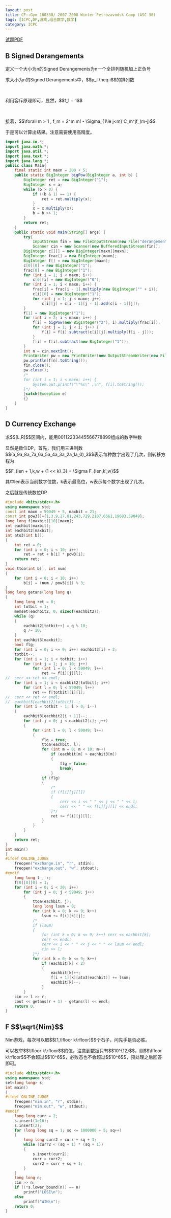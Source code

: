 ```yaml
---
layout: post
title: CF::Gym 100338/ 2007-2008 Winter Petrozavodsk Camp (ASC 30)
tags: [ICPC,DP,游戏,组合数学,数学]
category: ICPC
---
```



[试题PDF](<http://codeforces.com/gym/100345/attachments/download/2157/20072008-winter-petrozavodsk-camp-andrew-stankevich-contest-30-asc-30-en.pdf>)

B Signed Derangements
---------------------

定义一个大小为n的Signed Derangements为n一个全排列随机加上正负号

求大小为n的Signed Derangements中，\$\$p\_i \\neq i\$\$的排列数

 

利用容斥原理即可，显然，\$\$f\_1 = 1\$\$

 

接着，\$\$\\forall m \> 1 , f\_m = 2\^m m! - \\Sigma\_{1\\le j\<m}
C\_m\^jf\_(m-j)\$\$

于是可以计算出结果。注意需要使用高精度。

```java
import java.io.*;
import java.math.*;
import java.util.*;
import java.text.*;
import java.lang.*;
public class Main{
    final static int maxn = 200 + 5;
    public static BigInteger bigPow(BigInteger a, int b) {
        BigInteger ret = new BigInteger("1");
        BigInteger x = a;
        while (b > 0) {
            if ((b & 1) == 1) {
                ret = ret.multiply(x);
            }
            x = x.multiply(x);
            b = b >> 1;
        }
        return ret;
    }
    public static void main(String[] args) {
        try{
            InputStream fin = new FileInputStream(new File("derangements.in"));
            Scanner cin = new Scanner(new BufferedInputStream(fin));
        BigInteger c[][] = new BigInteger[maxn][maxn];
        BigInteger frac[] = new BigInteger[maxn];
        BigInteger f[] = new BigInteger[maxn];
        c[0][0] = new BigInteger("1");
        frac[0] = new BigInteger("1");
        for (int i = 1; i < maxn; i++)
            c[0][i] = new BigInteger("0");
        for (int i = 1; i < maxn; i++) {
            frac[i] = frac[i - 1].multiply(new BigInteger("" + i));
            c[i][0] = new BigInteger("1");
            for (int j = 1; j < maxn; j++)
                c[i][j] = c[i - 1][j - 1].add(c[i - 1][j]);
        }
        f[1] = new BigInteger("1");
        for (int i = 2; i < maxn; i++) {
            f[i] = bigPow(new BigInteger("2"), i).multiply(frac[i]);
            for (int j = 1; j < i; j++) {
                f[i] = f[i].subtract(c[i][j].multiply(f[i - j]));
            }
            f[i] = f[i].subtract(new BigInteger("1"));
        }
        int n = cin.nextInt();
        PrintWriter pw = new PrintWriter(new OutputStreamWriter(new FileOutputStream("derangements.out")));
        pw.println(f[n].toString());
        fin.close();
        pw.close();
        /*
        for (int i = 1; i < maxn; i++) {
            System.out.printf("\"%s\" ,\n", f[i].toString());
        }*/
        }catch(Exception e)
        {}
    }
}
```

D Currency Exchange
-------------------

求\$\$[L,R]\$\$区间内，能用00112233445566778899组成的数字种数

显然是数位DP，首先，我们用三进制数\$\$(a\_9a\_8a\_7a\_6a\_5a\_4a\_3a\_2a\_1a\_0)\_3\$\$表示每种数字出现了几次，则转移方程为

\$\$F\_{len + 1,k,w + (1 \<\< k)\_3} = \\Sigma F\_{len,k',w}\$\$

其中len表示当前数字位数，k表示最高位，w表示每个数字出现了几次。

之后就是传统数位DP

```cpp
#include <bits/stdc++.h>
using namespace std;
const int maxn = 59049 + 5, maxbit = 21;
const int pow3[]={1,3,9,27,81,243,729,2187,6561,19683,59049};
long long f[maxbit][10][maxn];
int eachbit[maxbit];
int eachbit2[maxbit];
int ato3(int b[])
{
    int ret = 0;
    for (int i = 0; i < 10; i++)
        ret = ret + b[i] * pow3[i];
    return ret;
}
void ttoa(int b[], int num)
{
    for (int i = 0; i < 10; i++)
        b[i] = (num / pow3[i]) % 3;
}
long long getans(long long q)
{
    long long ret = 0;
    int totbit = 1;
    memset(eachbit2, 0, sizeof(eachbit2));
    while (q)
    {
        eachbit2[totbit++] = q % 10;
        q /= 10;
    }
    int eachbit3[maxbit];
    bool flg;
    for (int i = 0; i <= 9; i++) eachbit3[i] = 2;
    totbit--;
    for (int i = 1; i < totbit; i++)
        for (int j = 1; j < 10; j++)
            for (int l = 0; l < 59049; l++)
                ret += f[i][j][l];
//  cerr << ret << endl;
    for (int i = 1; i < eachbit2[totbit]; i++)
        for (int l = 0; l < 59049; l++)
            ret += f[totbit][i][l];
//  cerr << ret << endl;
//  eachbit3[eachbit2[totbit]]--;
    for (int i = totbit - 1; i > 0; i--)
    {
        eachbit3[eachbit2[i + 1]]--;
        for (int j = 0; j < eachbit2[i]; j++)
        {
            for (int l = 0; l < 59049; l++)
            {
                flg = true;
                ttoa(eachbit, l);
                for (int m = 0; m < 10; m++)
                    if (eachbit[m] > eachbit3[m])
                    {
                        flg = false;
                        break;
                    }
                if (flg)
                {
                    /*
                    if (f[i][j][l])
                    {
                        cerr << i << " " << j << " " << l;
                        cerr << " " << f[i][j][l] << endl;
                    }*/
                    ret += f[i][j][l];
                }
            }
        }
    }
    return ret;
}
int main()
{
#ifdef ONLINE_JUDGE
    freopen("exchange.in", "r", stdin);
    freopen("exchange.out", "w", stdout);
#endif
    long long l , r;
    f[0][0][0] = 1;
    for (int i = 0; i < 20; i++)
        for (int j = 0; j < 59049; j++)
        {
            ttoa(eachbit, j);
            long long lsum = 0;
            for (int k = 0; k <= 9; k++)
                lsum += f[i][k][j];
            /*
            if (lsum)
            {
                for (int k = 0; k <= 9; k++) cerr << eachbit[k];
                cerr << endl;
                cerr << i << " " << j << " " << lsum << endl;
                cin >> l;
            }*/
            for (int k = 0; k <= 9; k++)
                if (eachbit[k] < 2)
                {
                    eachbit[k]++;
                    f[i + 1][k][ato3(eachbit)] += lsum;
                    eachbit[k]--;
                }
        }
    cin >> l >> r;
    cout << getans(r + 1) - getans(l) << endl;
    return 0;
}
```

F \$\$\\sqrt{Nim}\$\$
---------------------

Nim游戏，每次可以取\$\$[1,\\lfloor k\\rfloor]\$\$个石子，问先手是否必胜。

可以枚举\$\$\\lfloor
k\\rfloor\$\$的值，注意到数据只有\$\$10\^{12}\$\$，则\$\$\\lfloor
k\\rfloor\$\$不会超过\$\$10\^6\$\$，必败态也不会超过\$\$10\^6\$\$，预处理之后回答即可。

```cpp
#include <bits/stdc++.h>
using namespace std;
set<long long> s;
int main()
{
#ifdef ONLINE_JUDGE
    freopen("nim.in", "r", stdin);
    freopen("nim.out", "w", stdout);
#endif
    long long curr = 2;
    s.insert(1e16);
    s.insert(2);
    for (long long sq = 1; sq <= 1000000 + 5; sq++)
    {
        long long curr2 = curr + sq + 1;
        while (curr2 < (sq + 1) * (sq + 1))
        {
            s.insert(curr2);
            curr = curr2;
            curr2 = curr + sq + 1;
        }
    }
    long long n;
    cin >> n;
    if ((*s.lower_bound(n)) == n)
        printf("LOSE\n");
    else
        printf("WIN\n");
    return 0;
}
```
